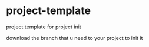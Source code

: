 # project-template
project template for project init

download the branch that u need to your project to init it
